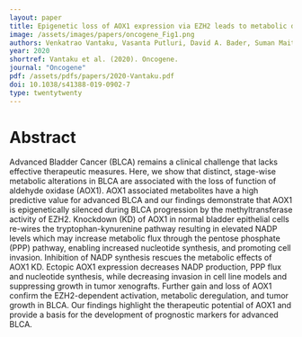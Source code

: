 ```yaml
---
layout: paper
title: Epigenetic loss of AOX1 expression via EZH2 leads to metabolic deregulations and promotes bladder cancer progression
image: /assets/images/papers/oncogene_Fig1.png
authors: Venkatrao Vantaku, Vasanta Putluri, David A. Bader, Suman Maity, Jing Ma, James M. Arnold, Kimal Rajapakshe, Sri Ramya Donepudi, Friedrich-Carl von Rundstedt, Vaishnavi Devarakonda, Julien Dubrulle, Balasubramanyam Karanam, Sean E. McGuire, Fabio Stossi, Abhinav K. Jain, Cristian Coarfa, Qi Cao, Andrew G. Sikora, Hugo Villanueva, Shyam M. Kavuri, Yair Lotan, Arun Sreekumar and Nagireddy Putluri
year: 2020
shortref: Vantaku et al. (2020). Oncogene.
journal: "Oncogene"
pdf: /assets/pdfs/papers/2020-Vantaku.pdf 
doi: 10.1038/s41388-019-0902-7
type: twentytwenty
---
```


# Abstract

Advanced Bladder Cancer (BLCA) remains a clinical challenge that lacks effective therapeutic measures. Here, we show that distinct, stage-wise metabolic alterations in BLCA are associated with the loss of function of aldehyde oxidase (AOX1). AOX1 associated metabolites have a high predictive value for advanced BLCA and our findings demonstrate that AOX1 is epigenetically silenced during BLCA progression by the methyltransferase activity of EZH2. Knockdown (KD) of AOX1 in normal bladder epithelial cells re-wires the tryptophan-kynurenine pathway resulting in elevated NADP levels which may increase metabolic flux through the pentose phosphate (PPP) pathway, enabling increased nucleotide synthesis, and promoting cell invasion. Inhibition of NADP synthesis rescues the metabolic effects of AOX1 KD. Ectopic AOX1 expression decreases NADP production, PPP flux and nucleotide synthesis, while decreasing invasion in cell line models and suppressing growth in tumor xenografts. Further gain and loss of AOX1 confirm the EZH2-dependent activation, metabolic deregulation, and tumor growth in BLCA. Our findings highlight the therapeutic potential of AOX1 and provide a basis for the development of prognostic markers for advanced BLCA.

